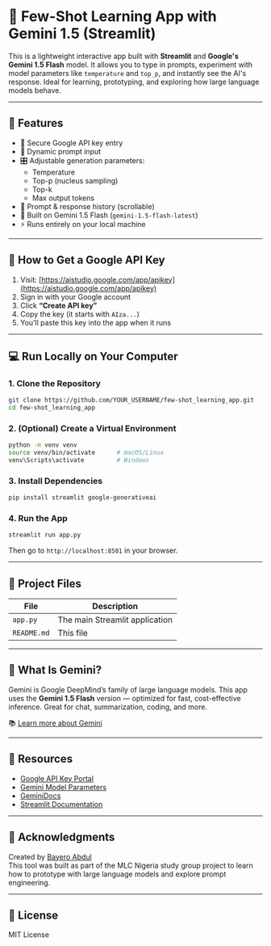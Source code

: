 # 🤖 Few-Shot Learning App with Gemini 1.5 (Streamlit)

This is a lightweight interactive app built with **Streamlit** and **Google's Gemini 1.5 Flash** model. It allows you to type in prompts, experiment with model parameters like `temperature` and `top_p`, and instantly see the AI's response. Ideal for learning, prototyping, and exploring how large language models behave.

---

## 🌟 Features

- 🔐 Secure Google API key entry
- 💬 Dynamic prompt input
- 🎛️ Adjustable generation parameters:
  - Temperature
  - Top-p (nucleus sampling)
  - Top-k
  - Max output tokens
- 📜 Prompt & response history (scrollable)
- 🧪 Built on Gemini 1.5 Flash (`gemini-1.5-flash-latest`)
- ⚡ Runs entirely on your local machine

---

## 🔐 How to Get a Google API Key

1. Visit: [https://aistudio.google.com/app/apikey](https://aistudio.google.com/app/apikey)
2. Sign in with your Google account
3. Click **“Create API key”**
4. Copy the key (it starts with `AIza...`)
5. You’ll paste this key into the app when it runs

---

## 💻 Run Locally on Your Computer

### 1. Clone the Repository

```bash
git clone https://github.com/YOUR_USERNAME/few-shot_learning_app.git
cd few-shot_learning_app
```

### 2. (Optional) Create a Virtual Environment

```bash
python -m venv venv
source venv/bin/activate      # macOS/Linux
venv\Scripts\activate         # Windows
```

### 3. Install Dependencies

```bash
pip install streamlit google-generativeai
```

### 4. Run the App

```bash
streamlit run app.py
```

Then go to `http://localhost:8501` in your browser.

---

## 📂 Project Files

| File        | Description                    |
| ----------- | ------------------------------ |
| `app.py`    | The main Streamlit application |
| `README.md` | This file                      |

---

## 🧠 What Is Gemini?

Gemini is Google DeepMind’s family of large language models. This app uses the **Gemini 1.5 Flash** version — optimized for fast, cost-effective inference. Great for chat, summarization, coding, and more.

📚 [Learn more about Gemini](https://ai.google.dev/)

---

## 📘 Resources

- [Google API Key Portal](https://aistudio.google.com/app/apikey)
- [Gemini Model Parameters](https://cloud.google.com/vertex-ai/generative-ai/docs/learn/prompts/adjust-parameter-values)
- [GeminiDocs](https://ai.google.dev/gemini-api/docs)
- [Streamlit Documentation](https://docs.streamlit.io/)

---

## 🙌 Acknowledgments

Created by [Bayero Abdul](https://github.com/Bayero-abdul)  
This tool was built as part of the MLC Nigeria study group project to learn how to prototype with large language models and explore prompt engineering.

---

## 📜 License

MIT License
